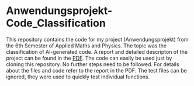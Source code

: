 # Anwendungsprojekt-Code_Classification
 
This repository contains the code for my project (Anwendungsprojekt) from the 6th Semester of Applied Maths and Physics. The topic was the classification of AI-generated code. A report and detailed descripton of the project can be found in the [PDF](./Projectreport_CodeClassification.pdf).
The code can easily be used just by cloning this repository. No further steps need to be followed. For details about the files and code refer to the report in the PDF. The test files can be ignored, they were used to quickly test individual functions.
